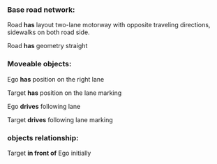 ### Base road network:

Road **has** layout two-lane motorway with opposite traveling directions, sidewalks on both road side.

Road **has** geometry straight

### Moveable objects:

Ego **has** position on the right lane

Target **has** position on the lane marking

Ego **drives** following lane

Target **drives** following lane marking

### objects relationship:

Target **in front of** Ego initially

